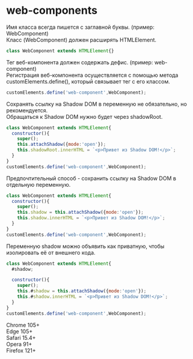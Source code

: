 # web-components

Имя класса всегда пишется с заглавной буквы. (пример: WebComponent)\
Класс (WebComponent) должен расширять HTMLElement.
```javascript
class WebComponent extends HTMLElement{}
```

Тег веб-компонента должен содержать дефис. (пример: web-component)\
Регистрация веб-компонента осуществляется с помощью метода customElements.define(), который связывает тег с его классом.
```javascript
customElements.define('web-component',WebComponent);
```

Сохранять ссылку на Shadow DOM в переменную не обязательно, но рекомендуется.\
Обращаться к Shadow DOM нужно будет через shadowRoot.
```javascript
class WebComponent extends HTMLElement{
  constructor(){
    super();
    this.attachShadow({mode:'open'});
    this.shadowRoot.innerHTML = `<p>Привет из Shadow DOM!</p>`;
  }
}
customElements.define('web-component',WebComponent);
```

Предпочтительный способ - сохранить ссылку на Shadow DOM в отдельную переменную.
```javascript
class WebComponent extends HTMLElement{
  constructor(){
    super();
    this.shadow = this.attachShadow({mode:'open'});
    this.shadow.innerHTML = `<p>Привет из Shadow DOM!</p>`;
  }
}
customElements.define('web-component',WebComponent);
```

Переменную shadow можно объявить как приватную, чтобы изолировать её от внешнего кода.
```javascript
class WebComponent extends HTMLElement{
  #shadow;

  constructor(){
    super();
    this.#shadow = this.attachShadow({mode:'open'});
    this.#shadow.innerHTML = `<p>Привет из Shadow DOM!</p>`;
  }
}
customElements.define('web-component',WebComponent);
```

Chrome 105+\
Edge 105+\
Safari 15.4+\
Opera 91+\
Firefox 121+